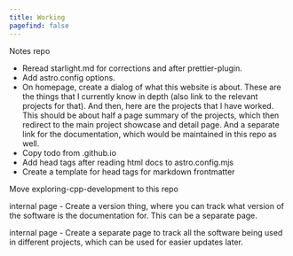 ```yaml
---
title: Working
pagefind: false
---
```


Notes repo

-   Reread starlight.md for corrections and after prettier-plugin.
-   Add astro.config options.
-   On homepage, create a dialog of what this website is about. These are the things that I currently know in depth (also link to the relevant projects for that). And then, here are the projects that I have worked. This should be about half a page summary of the projects, which then redirect to the main project showcase and detail page. And a separate link for the documentation, which would be maintained in this repo as well.
-   Copy todo from .github.io
-   Add head tags after reading html docs to astro.config.mjs
-   Create a template for head tags for markdown frontmatter

Move exploring-cpp-development to this repo

internal page - Create a version thing, where you can track what version of the software is the documentation for. This can be a separate page.

internal page - Create a separate page to track all the software being used in different projects, which can be used for easier updates later.
